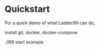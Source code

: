 # Quickstart

For a quick demo of what Ladder99 can do, 

install git, docker, docker-compose

./l99 start example

